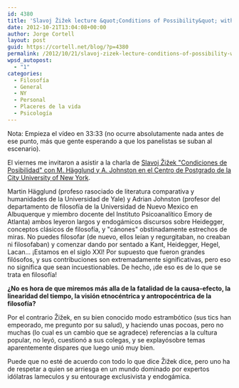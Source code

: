 ```yaml
---
id: 4380
title: 'Slavoj Žižek lecture &quot;Conditions of Possibility&quot; with M. Hägglund &amp; A. Johnston'
date: 2012-10-21T13:04:08+00:00
author: Jorge Cortell
layout: post
guid: https://cortell.net/blog/?p=4380
permalink: /2012/10/21/slavoj-zizek-lecture-conditions-of-possibility-with-m-hagglund-a-johnston/
wpsd_autopost:
  - "1"
categories:
  - Filosofí­a
  - General
  - NY
  - Personal
  - Placeres de la vida
  - Psicología
---
```

Nota: Empieza el vídeo en 33:33 (no ocurre absolutamente nada antes de ese punto, más que gente esperando a que los panelistas se suban al escenario).</p> 

<p title="https://www.gc.cuny.edu/News-Events-Public-Programs/Calendar/Detail?id=12135">
  El viernes me invitaron a asistir a la charla de <a title="https://www.gc.cuny.edu/News-Events-Public-Programs/Calendar/Detail?id=12135" href="https://www.gc.cuny.edu/News-Events-Public-Programs/Calendar/Detail?id=12135" target="_blank">Slavoj Žižek "Condiciones de Posibilidad" con M. Hägglund y A. Johnston en el Centro de Postgrado de la City University of New York</a>.
</p>

Martin Hägglund (profeso rasociado de literatura comparativa y humanidades de la Universidad de Yale) y Adrian Johnston (profesor del departamento de filosofía de la Universidad de Nuevo Mexico en Albuquerque y miembro docente del Instituto Psicoanalítico Emory de Atlanta) ambos leyeron largos y endogámicos discursos sobre Heidegger, conceptos clásicos de filosofía, y "cánones" obstinadamente estrechos de miras. No puedes filosofar (de nuevo, ellos leían y regurgitaban, no creaban ni filosofaban) y comenzar dando por sentado a Kant, Heidegger, Hegel, Lacan... ¡Estamos en el siglo XXI! Por supuesto que fueron grandes filósofos, y sus contribuciones son extremadamente significativas, pero eso no significa que sean incuestionables. De hecho, ¡de eso es de lo que se trata en filosofía!

**¿No es hora de que miremos más alla de la fatalidad de la causa-efecto, la linearidad del tiempo, la visión etnocéntrica y antropocéntrica de la filosofía?**

Por el contrario Žižek, en su bien conocido modo estrambótico (sus tics han empeorado, me pregunto por su salud), y haciendo unas pocoas, pero no muchas (lo cual es un cambio que se agradece) referencias a la cultura popular, no leyó, cuestionó a sus colegas, y se explayósobre temas aparentemente dispares que luego unió muy bien.

<p style="text-align: left">
  Puede que no esté de acuerdo con todo lo que dice Žižek dice, pero uno ha de respetar a quien se arriesga en un mundo dominado por expertos idólatras lameculos y su entourage exclusivista y endogámica.
</p>